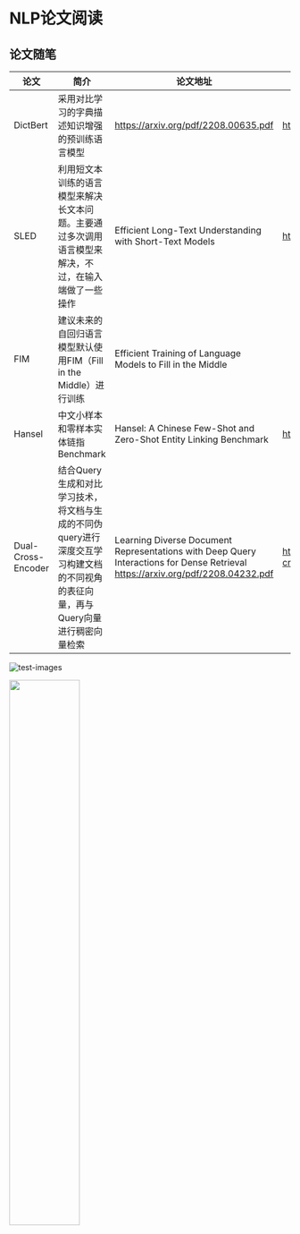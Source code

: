# NLP论文阅读


## 论文随笔

| 论文 | 简介 | 论文地址 | 代码地址
|--|--| -- | --
| DictBert | 采用对比学习的字典描述知识增强的预训练语言模型 | https://arxiv.org/pdf/2208.00635.pdf | https://dictionary.cambridge.org
| SLED | 利用短文本训练的语言模型来解决长文本问题。主要通过多次调用语言模型来解决，不过，在输入端做了一些操作 | Efficient Long-Text Understanding with Short-Text Models | https://github.com/Mivg/SLED
| FIM | 建议未来的自回归语言模型默认使用FIM（Fill in the Middle）进行训练 | Efficient Training of Language Models to Fill in the Middle |  
| Hansel | 中文小样本和零样本实体链指Benchmark | Hansel: A Chinese Few-Shot and Zero-Shot Entity Linking Benchmark | https://github.com/imryanxu/Hansel 
| Dual-Cross-Encoder | 结合Query生成和对比学习技术，将文档与生成的不同伪query进行深度交互学习构建文档的不同视角的表征向量，再与Query向量进行稠密向量检索 | Learning Diverse Document Representations with Deep Query Interactions for Dense Retrieval  https://arxiv.org/pdf/2208.04232.pdf | https://github.com/jordane95/dual-cross-encoder
    
    
![test-images](http://www.baidu.com/img/bdlogo.png "test")

<img src="https://tva1.sinaimg.cn/large/008eGmZEly1gn8atgmxrvj30u00ybtgz.jpg" width="50%" align="center">
    
